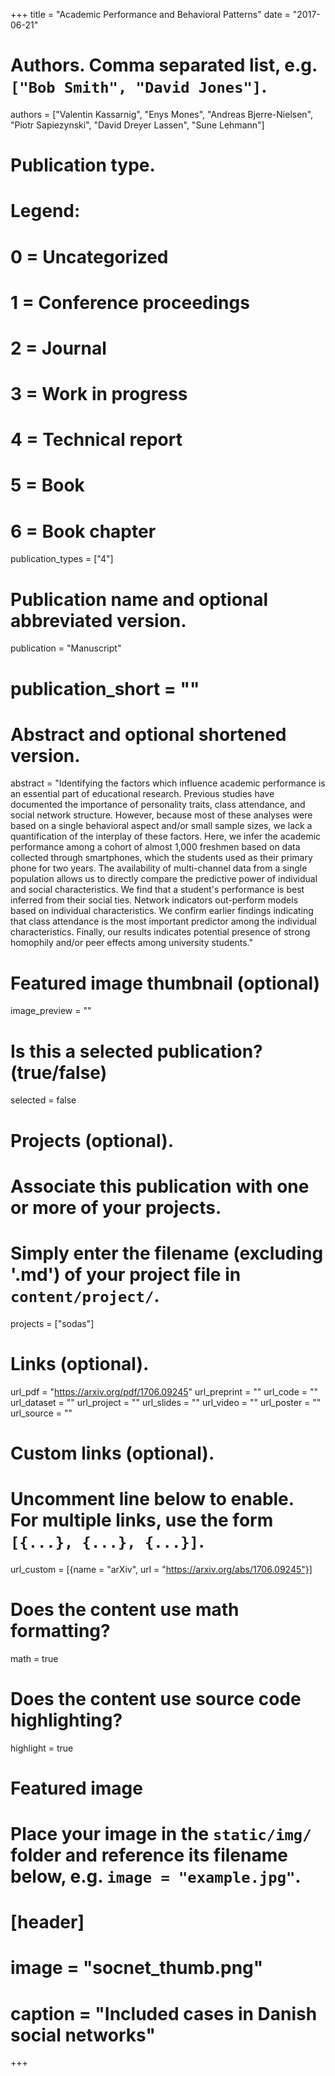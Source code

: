 +++
title = "Academic Performance and Behavioral Patterns"
date = "2017-06-21"

# Authors. Comma separated list, e.g. `["Bob Smith", "David Jones"]`.
authors = ["Valentin Kassarnig", "Enys Mones", "Andreas Bjerre-Nielsen", "Piotr Sapiezynski", "David Dreyer Lassen", "Sune Lehmann"]

# Publication type.
# Legend:
# 0 = Uncategorized
# 1 = Conference proceedings
# 2 = Journal
# 3 = Work in progress
# 4 = Technical report
# 5 = Book
# 6 = Book chapter
publication_types = ["4"]

# Publication name and optional abbreviated version.
publication = "Manuscript"
# publication_short = ""

# Abstract and optional shortened version.
abstract = "Identifying the factors which influence academic performance is an essential part of educational research. Previous studies have documented the importance of personality traits, class attendance, and social network structure. However, because most of these analyses were based on a single behavioral aspect and/or small sample sizes, we lack a quantification of the interplay of these factors. Here, we infer the academic performance among a cohort of almost 1,000 freshmen based on data collected through smartphones, which the students used as their primary phone for two years. The availability of multi-channel data from a single population allows us to directly compare the predictive power of individual and social characteristics. We find that a student's performance is best inferred from their social ties. Network indicators out-perform models based on individual characteristics. We confirm earlier findings indicating that class attendance is the most important predictor among the individual characteristics. Finally, our results indicates potential presence of strong homophily and/or peer effects among university students."

# Featured image thumbnail (optional)
image_preview = ""

# Is this a selected publication? (true/false)
selected = false

# Projects (optional).
#   Associate this publication with one or more of your projects.
#   Simply enter the filename (excluding '.md') of your project file in `content/project/`.
projects = ["sodas"]

# Links (optional).
url_pdf = "https://arxiv.org/pdf/1706.09245"
url_preprint = ""
url_code = ""
url_dataset = ""
url_project = ""
url_slides = ""
url_video = ""
url_poster = ""
url_source = ""

# Custom links (optional).
#   Uncomment line below to enable. For multiple links, use the form `[{...}, {...}, {...}]`.
url_custom = [{name = "arXiv", url = "https://arxiv.org/abs/1706.09245"}]

# Does the content use math formatting?
math = true

# Does the content use source code highlighting?
highlight = true

# Featured image
# Place your image in the `static/img/` folder and reference its filename below, e.g. `image = "example.jpg"`.
# [header]
# image = "socnet_thumb.png"
# caption = "Included cases in Danish social networks"

+++
